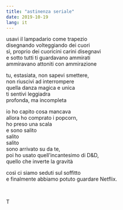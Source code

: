 ```yaml
---
title: "astinenza seriale"
date: 2019-10-19
lang: it
---
```

usavi il lampadario come trapezio  
disegnando volteggiando dei cuori  
sì, proprio dei cuoricini carini disegnavi  
e sotto tutti ti guardavano ammirati  
ammiravano attoniti con ammirazione

tu, estasiata, non sapevi smettere,  
non riuscivi ad interrompere  
quella danza magica e unica  
ti sentivi leggiadra  
profonda, ma incompleta

io ho capito cosa mancava  
allora ho comprato i popcorn,  
ho preso una scala  
e sono salito  
salito  
salito  
sono arrivato su da te,  
poi ho usato quell’incantesimo di D&D,  
quello che inverte la gravità

così ci siamo seduti sul soffitto  
e finalmente abbiamo potuto guardare Netflix.

<br>

T 
